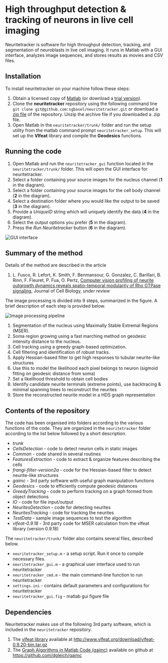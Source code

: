 # High throughput detection & tracking of neurons in live cell imaging

Neuritetracker is software for high throughput detection, tracking, and segmentation of neuroblasts in live cell imaging. It runs in Matlab with a GUI interface, analyzes image sequences, and stores results as movies and CSV files.

## Installation
To install neuritetracker on your machine follow these steps:

1. Obtain a licensed copy of [Matlab](http://www.mathworks.com/products/matlab/) (or download a [trial version](https://www.mathworks.com/programs/nrd/matlab-trial-request.html?ref=ggl&s_eid=ppc_2537843722&q=matlab%20trial)).
2. Clone the **neuritetracker** repository using the following command line ```git clone git@github.com:sgbasel/neuritetracker.git``` or download a [zip file](https://github.com/sgbasel/neuritetracker/archive/master.zip) of the repository. Unzip the archive file if you downloaded a .zip file.
3. Open Matlab in the ```neuritetracker/trunk/``` folder and run the setup utility from the matlab command prompt ```neuritetracker_setup```. This will set up the **Vlfeat** library and compile the **Geodesics** functions.

## Running the code
1. Open Matlab and run the ```neuritetracker_gui``` function located in the ```neuritetracker/trunk/``` folder. This will open the GUI interface for neuritetracker.
2. Select a folder containing your source images for the nucleus channel (**1** in the diagram).
3. Select a folder containing your source images for the cell body channel (**2** in the diagram).
4. Select a destination folder where you would like the output to be saved (**3** in the diagram).
5. Provide a *UniqueID* string which will uniquely identify the data (**4** in the diagram).
6. Select the output options you prefer (**5** in the diagram).
7. Press the *Run Neuritetracker* button (**6** in the diagram).

![GUI interface](https://github.com/sgbasel/neuritetracker/blob/master/trunk/Documentation/Images/interface.png "GUI interface")

## Summary of the method
Details of the method are described in the article

1. L. Fusco, R. Lefort, K. Smith, F. Benmansour, G. Gonzalez, C. Barillari, B. Rinn, F. Fleuret, P. Fua, O. Pertz, [Computer vision profiling of neurite outgrowth dynamics reveals spatio-temporal modularity of Rho GTPase signaling](https://www.google.com), Journal of Cell Biology, *under review*

The image processing is divided into 9 steps, summarized in the figure. A brief description of each step is provided below.

![Image processing pipeline](https://github.com/sgbasel/neuritetracker/blob/master/trunk/Documentation/Images/figure.png "Image processing pipeline")

1. Segmentation of the nucleus using Maximally Stable Extremal Regions (MSER).
2. Soma region growing using a fast marching method on geodesic intensity distance to the nucleus.
3. Cell tracking using a greedy graph-based optimization.
4. Cell filtering and identification of robust tracks.
5. Apply Hessian-based filter to get high responses to tubular neurite-like structures
6. Use this to model the likelihood each pixel belongs to neuron (sigmoid fitting on geodesic distance from soma)
7. Set a likelihood threshold to obtain cell bodies
8. Identify candidate neurite terminals (extreme points), use backtracing & minimal spanning trees to reconstruct the neurites
9. Store the reconstructed neurite model in a HDS graph representation

## Contents of the repository
The code has been organised into folders according to the various functions of the code. They are organized in the ```neuritetracker``` folder according to the list below followed by a short description.

* _trunk_
 * _CellsDetection_ - code to detect neuron cells in static images
 * _Common_ - code shared in several routines
 * _FeaturesExtraction_ - code to extract & organize features describing the cells
 * _frangi-filter-version2a_ - code for the Hessian-based filter to detect neurite-like structures
 * _gaimc_ - 3rd party software with useful graph manipulation functions
 * _Geodesics_ - code to efficiently compute geodesic distances
 * _GreedyTracking_ - code to perform tracking on a graph formed from object detections
 * _IO_ - code for file input/output
 * _NeuritesDetection_ - code for detecting neurites
 * _NeuritesTracking_ - code for tracking the neurites
 * _TestData_ - sample image sequences to test the algorithm
 * _vlfeat-0.9.18_ - 3rd party code for MSER calculation from the vlfeat library (version 0.9.18)

The ```neuritetracker/trunk/``` folder also contains several files, described below.
 * ```neuritetracker_setup.m``` - a setup script. Run it once to compile necessary files.
 * ```neuritetracker_gui.m``` - a graphical user interface used to run neuritetracker
 * ```neuritetracker_cmd.m``` - the main command-line function to run neuritetracker
 * ```settings.ini```       - contains default parameters and configurations for neuritetracker
 * ```neuritetracker_gui.fig``` - matlab gui figure file

## Dependencies
Neuritetracker makes use of the following 3rd party software, which is included in the ```neuritetracker``` repository. 
 
1. The [vlfeat library](http://www.vlfeat.org/download.html) available at http://www.vlfeat.org/download/vlfeat-0.9.20-bin.tar.gz
2. The [Graph Algorithms in Matlab Code (gaimc)](https://github.com/dgleich/gaimc) available on github at https://github.com/dgleich/gaimc





